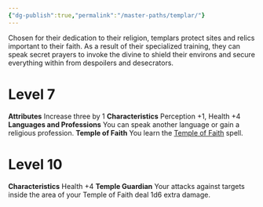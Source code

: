 ```yaml
---
{"dg-publish":true,"permalink":"/master-paths/templar/"}
---
```


Chosen for their dedication to their religion, templars protect sites and relics important to their faith. As a result of their specialized training, they can speak secret prayers to invoke the divine to shield their environs and secure everything within from despoilers and desecrators.
# Level 7
**Attributes** Increase three by 1
**Characteristics** Perception +1, Health +4
**Languages and Professions** You can speak another language or gain a religious profession.
**Temple of Faith** You learn the [Temple of Faith](https://sotdl-database.vercel.app/spells/path-specific/temple-of-faith/) spell.
# Level 10
**Characteristics** Health +4
**Temple Guardian** Your attacks against targets inside the area of your Temple of Faith deal 1d6 extra damage.